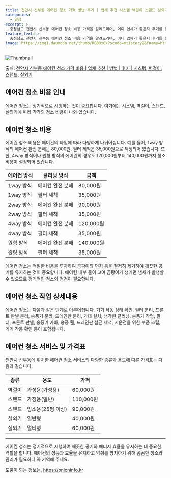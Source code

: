```yaml
---
title: 천안시 신부동 에어컨 청소 가격 방법 후기 | 업체 추천 시스템 벽걸이 스탠드 실외기
categories:
  - 일상
excerpt: >
  충청남도 천안시 신부동 에어컨 청소 비용 가격을 알려드리며, 어디 업체가 좋은지 후기를 통해 알아보겠습니다. 현재 글에서는 시스템, 벽걸이, 스탠드, 실외기 각각에 대해 청소 비용이 나와 있으니 참고하시면 되겠습니다. 에어컨 분해 청소 방법 보기 👈 클릭셀프 에어컨 청소 방법 보기👈 클릭천안시 신부동 에어컨 청소 비용시스템에어컨 방식클리닝방식금액1way 방식에어컨 완전분해80,000원1way 방식에어컨 필터세척35,000원2way 방식에어컨 완전분해90,000원2way 방식에어컨 필터세척35,000원4way 방식에어컨 완전분해120,000원4way 방식에어컨 필터세척35,000원원형방식에어컨 완전분해140,000원원형방식에어컨 필터세척35,000원에어컨 청소 견적 샘플 보기 👈 클릭에어컨 냄새의 원인에어..
feature_text: >
  충청남도 천안시 신부동 에어컨 청소 비용 가격을 알려드리며, 어디 업체가 좋은지 후기를 통해 알아보겠습니다. 현재 글에서는 시스템, 벽걸이, 스탠드, 실외기 각각에 대해 청소 비용이 나와 있으니 참고하시면 되겠습니다. 에어컨 분해 청소 방법 보기 👈 클릭셀프 에어컨 청소 방법 보기👈 클릭천안시 신부동 에어컨 청소 비용시스템에어컨 방식클리닝방식금액1way 방식에어컨 완전분해80,000원1way 방식에어컨 필터세척35,000원2way 방식에어컨 완전분해90,000원2way 방식에어컨 필터세척35,000원4way 방식에어컨 완전분해120,000원4way 방식에어컨 필터세척35,000원원형방식에어컨 완전분해140,000원원형방식에어컨 필터세척35,000원에어컨 청소 견적 샘플 보기 👈 클릭에어컨 냄새의 원인에어..
image: https://img1.daumcdn.net/thumb/R800x0/?scode=mtistory2&fname=https%3A%2F%2Fblog.kakaocdn.net%2Fdn%2Fljwpk%2FbtsHys7keL0%2FX94AhzzCp2jbKDAy1H5LtK%2Fimg.webp
---
```


![Thumbnail](https://img1.daumcdn.net/thumb/R800x0/?scode=mtistory2&fname=https%3A%2F%2Fblog.kakaocdn.net%2Fdn%2Fljwpk%2FbtsHys7keL0%2FX94AhzzCp2jbKDAy1H5LtK%2Fimg.webp)

<p>출처: <a href="https://onioninfo.kr/entry/%EC%B2%9C%EC%95%88%EC%8B%9C-%EC%8B%A0%EB%B6%80%EB%8F%99-%EC%97%90%EC%96%B4%EC%BB%A8-%EC%B2%AD%EC%86%8C-%EA%B0%80%EA%B2%A9-%EB%B9%84%EC%9A%A9-%EC%97%85%EC%B2%B4-%EC%B6%94%EC%B2%9C-%EB%B0%A9%EB%B2%95-%ED%9B%84%EA%B8%B0-%EC%8B%9C%EC%8A%A4%ED%85%9C-%EB%B2%BD%EA%B1%B8%EC%9D%B4-%EC%8A%A4%ED%83%A0%EB%93%9C-%EC%8B%A4%EC%99%B8%EA%B8%B0" rel="dofollow">천안시 신부동 에어컨 청소 가격 비용 | 업체 추천 | 방법 | 후기 | 시스템, 벽걸이, 스탠드, 실외기</a> </p>

## 에어컨 청소 비용 안내

에어컨 청소는 정기적으로 시행하는 것이 중요합니다. 여기에는 시스템, 벽걸이, 스탠드, 실외기에 따라 각각의 청소 비용이 나와 있습니다.

## **에어컨 청소 비용**

에어컨 청소 비용은 에어컨의 타입에 따라 다양하게 나뉘어집니다. 예를 들어, 1way 방식의 에어컨 완전 분해는 80,000원, 필터 세척은
35,000원으로 책정되어 있습니다. 또한, 4way 방식이나 원형 방식의 에어컨의 경우도 120,000원부터 140,000원까지 청소
비용이 설정되어 있습니다.

에어컨 방식 | 클리닝 방식 | 금액  
---|---|---  
1way 방식 | 에어컨 완전 분해 | 80,000원  
1way 방식 | 필터 세척 | 35,000원  
2way 방식 | 에어컨 완전 분해 | 90,000원  
2way 방식 | 필터 세척 | 35,000원  
4way 방식 | 에어컨 완전 분해 | 120,000원  
4way 방식 | 필터 세척 | 35,000원  
원형 방식 | 에어컨 완전 분해 | 140,000원  
원형 방식 | 필터 세척 | 35,000원  
  
에어컨 청소는 적절한 비용을 투자하여 곰팡이와 먼지 등을 철저히 제거하여 깨끗한 공기를 유지하는 것이 중요합니다. 에어컨 내부 물이 고여
곰팡이가 생기면 냄새가 발생할 수 있으므로 정기적인 청소와 점검이 필요합니다.

## **에어컨 청소 작업 상세내용**

에어컨 청소는 다음과 같은 단계로 이루어집니다. 기기 작동 상태 확인, 필터 분리, 프론트 판넬 분리, 송풍기 분리, 드레인판 분리, 가대
설치, 냉각핀 클리닝, 송풍기 작업, 필터, 프론트 판넬, 송풍기 카바, 송풍 휀, 드레인판 살균 세척, 시운전을 위한 부품 조립, 기기
작동 확인 등이 포함됩니다.

## **에어컨 청소 서비스 및 가격표**

천안시 신부동에 위치한 에어컨 청소 서비스의 다양한 종류와 용도에 따른 가격표는 다음과 같습니다.

종류 | 용도 | 가격  
---|---|---  
벽걸이 | 가정용(가정용) | 60,000원  
스탠드 | 가정용(일반) | 110,000원  
스탠드 | 업소용(25평 이상) | 90,000원  
실외기 | 일반형 | 40,000원  
실외기 | 멀티형 | 60,000원  
  
* * *

에어컨 청소는 정기적으로 시행하여 깨끗한 공기와 에너지 효율을 유지하는 데 중요한 역할을 합니다. 에어컨의 성능과 효율을 유지하고 악취를
방지하기 위해 꼼꼼한 청소와 관리가 필요하니 꼭 기억해 주세요.

 

도움이 되는 정보는, <a href="https://onioninfo.kr" rel="dofollow">https://onioninfo.kr</a>


